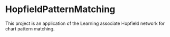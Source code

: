 # HopfieldPatternMatching
This project is an application of the Learning associate Hopfield network for chart pattern matching.
